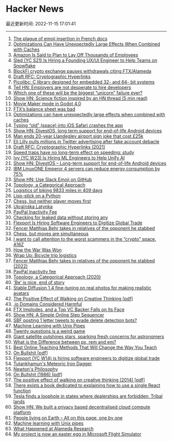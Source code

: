 # Hacker News

最近更新时间: 2022-11-15 17:01:41

--- 
1. [The plague of emoji insertion in French docs](https://bibelo.info/en/the-plague-of-emoji-in-docs/) 
2. [Optimizations Can Have Unexpectedly Large Effects When Combined with Caches](https://justinblank.com/notebooks/performanceoptimizationscanhaveunexpectedlylargeeffectswhencombinedwithcaches.html) 
3. [Amazon Is Said to Plan to Lay Off Thousands of Employees](https://www.nytimes.com/2022/11/14/technology/amazon-layoffs.html) 
4. [Sled (YC S21) Is Hiring a Founding UX/UI Engineer to Help Teams on Snowflake](https://snowsoft.notion.site/Founding-Engineer-UI-UX-remote-36927d874eae4bb48e7b03df7c2632f4) 
5. [BlockFi crypto exchange pauses withdrawals citing FTX/Alameda](https://blockfi.com/november-11-2022-blockfi-update) 
6. [Draft RFC: Cryptographic Hyperlinks](https://datatracker.ietf.org/doc/html/draft-sporny-hashlink-07) 
7. [Picolibc: C library designed for embedded 32- and 64- bit systems](https://github.com/picolibc/picolibc) 
8. [Tell HN: Employers are not desperate to hire developers](https://news.ycombinator.com/item?id=33596779) 
9. [Which one of these will be the biggest “unicorn” failure ever?](https://statmodeling.stat.columbia.edu/2022/11/14/which-one-of-these-will-be-the-biggest-unicorn-failure-ever/) 
10. [Show HN: Science fiction inspired by an HN thread (5 min read)](https://davidlaprade.github.io/your-dietbet-destroyed-the-world) 
11. [Movie Maker mode in Godot 4.0](https://godotengine.org/article/movie-maker-mode-arrives-in-godot-4) 
12. [FTX’s balance sheet was bad](https://www.bloomberg.com/opinion/articles/2022-11-14/ftx-s-balance-sheet-was-bad) 
13. [Optimizations can have unexpectedly large effects when combined with caches](https://justinblank.com/notebooks/performanceoptimizationscanhaveunexpectedlylargeeffectswhencombinedwithcaches.html) 
14. [Typing “old” (space) into iOS Safari crashes the app](https://twitter.com/matthew_d_green/status/1592209243331268608) 
15. [Show HN: DivestOS, long term support for end-of-life Android devices](https://divestos.org) 
16. [Man ends 20-year Llandegley airport sign joke that cost £25k](https://www.bbc.com/news/uk-wales-63600184) 
17. [Eli Lilly pulls millions in Twitter advertising after fake account debacle](https://endpts.com/aa/GNCCE127YE96J7TZ/?utm_medium=email&utm_campaign=1596%20-%20Eli%20Lilly%20reportedly%20halts%20Twitter%20ad%20spending%20after%20fake%20accounts%20Intellia%20touts%20new%20data%20from%20gene%20editing%20therapy%20Basic&utm_content=1596%20-%20Eli%20Lilly%20reportedly%20halts%20Twitter%20ad%20spending%20after%20fake%20accounts%20Intellia%20touts%20new%20data%20from%20gene%20editing%20therapy%20Basic+CID_0fa9b6fa9b5c73a2803c8bd50878620c&utm_source=ENDPOINTS%20emails&utm_term=Eli%20Lilly%20pulls%20millions%20in%20Twitter%20advertising%20after%20fake%20account%20debacle%20%20report) 
18. [Draft RFC: Cryptographic Hyperlinks (2021)](https://datatracker.ietf.org/doc/html/draft-sporny-hashlink-07) 
19. [Speed traps have no long-term effect on speeding: study](https://www.strongtowns.org/journal/2022/11/14/mdf2022-speed-traps-have-no-long-term-effect-on-speeding) 
20. [Ivy (YC W23) Is Hiring ML Engineers to Help Unify AI](https://www.ycombinator.com/companies/ivy/jobs) 
21. [Show HN: DivestOS – Long-term support for end-of-life Android devices](https://divestos.org) 
22. [IBM LinuxONE Emperor 4 servers can reduce energy consumption by 75%](https://www.ibm.com/uk-en/products/linuxone-emperor-4) 
23. [Show HN: Use Slack Emoji on GitHub](https://single-emoji.vercel.app) 
24. [Topology, a Categorical Approach](https://topology.mitpress.mit.edu/) 
25. [Logistics of biking 9833 miles in 409 days](https://www.peterispedaling.com/blog/wrap-up-trip-logistics) 
26. [Lisp-stick on a Python](https://docs.hylang.org/en/stable/tutorial.html) 
27. [Chess, but neither player moves first](https://chess2.fun) 
28. [Ukraïnśka Latynka](https://github.com/paiv/latynka) 
29. [PayPal Inactivity Fee](https://www.paypal.com/re/smarthelp/article/what-is-the-inactivity-fee-(eu-countries)-faq4427) 
30. [Сhecking for leaked data without storing any](https://medispank.com/blog.html) 
31. [Flexport Is Hiring Software Engineers to Digitize Global Trade](https://flexport.com/careers) 
32. [Fencer Matthias Behr takes in relatives of the opponent he stabbed](https://www.archysport.com/2022/05/fencer-matthias-behr-takes-in-relatives-of-the-opponent-he-stabbed/) 
33. [Chess, but moves are simultaneous](https://chess2.fun) 
34. [I want to call attention to the worst scammers in the “crypto” space, A16Z](https://twitter.com/coryklippsten/status/1592242420137148416) 
35. [How the War Was Won](https://cepr.org/voxeu/columns/how-war-was-won) 
36. [Wrap Up: Bicycle trip logistics](https://www.peterispedaling.com/blog/wrap-up-trip-logistics) 
37. [Fencer Matthias Behr takes in relatives of the opponent he stabbed (2022)](https://www.archysport.com/2022/05/fencer-matthias-behr-takes-in-relatives-of-the-opponent-he-stabbed/) 
38. [PayPal inactivity fee](https://www.paypal.com/re/smarthelp/article/what-is-the-inactivity-fee-(eu-countries)-faq4427) 
39. [Topology, a Categorical Approach (2020)](https://topology.mitpress.mit.edu/) 
40. ['Be' is nice, end of story](https://www.abortretry.fail/p/be-is-nice-end-of-story) 
41. [Stable Diffusion 1.4 fine-tuning on real photos for making realistic avatars](https://portret.ai/) 
42. [The Positive Effect of Walking on Creative Thinking [pdf]](https://www.apa.org/pubs/journals/releases/xlm-a0036577.pdf) 
43. [.io Domains Considered Harmful](https://j3s.sh/thought/.io-domains-considered-harmful.html) 
44. [FTX Implodes, and a Top VC Backer Falls on Its Face](https://www.bloomberg.com/news/newsletters/2022-11-14/sequoia-ftx-profile-of-sam-bankman-fried-sbf-was-a-face-plant) 
45. [Show HN: A Simple Online Step Sequencer](https://muted.io/sequencer/) 
46. [SBF posting 1 letter tweets to evade delete detection bots?](https://twitter.com/ercwl/status/1592334689335144448) 
47. [Machine Learning with Unix Pipes](https://jott.live/markdown/ml_pipes) 
48. [Twenty questions is a weird game](https://aaronson.org/blog/twenty-questions) 
49. [Giant satellite outshines stars, sparking fresh concerns for astronomers](https://www.science.org/content/article/giant-satellite-outshines-stars-sparking-fresh-concerns-astronomers) 
50. [What is the Difference between px, rem and em?](https://carlmultimedia.com/px-vs-rem-vs-em/) 
51. [Best Online Teaching Methods That Will Change the Way You Teach](https://www.teachfloor.com/blog/best-online-teaching-methods) 
52. [On Bullshit [pdf]](http://www2.csudh.edu/ccauthen/576f12/frankfurt__harry_-_on_bullshit.pdf) 
53. [Flexport (YC W14) is hiring software engineers to digitize global trade](https://flexport.com/careers) 
54. [Tutankhamun's Meteoric Iron Dagger](https://en.wikipedia.org/wiki/Tutankhamun%27s_meteoric_iron_dagger) 
55. [Newton's Philosophy](https://plato.stanford.edu/entries/newton-philosophy/) 
56. [On Bullshit (1986) [pdf]](http://www2.csudh.edu/ccauthen/576f12/frankfurt__harry_-_on_bullshit.pdf) 
57. [The positive effect of walking on creative thinking (2014) [pdf]](https://www.apa.org/pubs/journals/releases/xlm-a0036577.pdf) 
58. [There exists a book dedicated to explaining how to use a single React function](https://twitter.com/tomaka17/status/1377302768713629704) 
59. [Tesla finds a loophole in states where dealerships are forbidden: Tribal lands](https://www.kbb.com/car-news/tesla-finds-a-workaround-for-state-laws-dealerships-on-tribal-lands/) 
60. [Show HN: We built a privacy based decentralised cloud compute platform](https://tcore.io/) 
61. [People living on Earth – All on this page, one by one](https://www.worldometers.info/watch/world-population/) 
62. [Machine learning with Unix pipes](https://jott.live/markdown/ml_pipes) 
63. [What Happened at Alameda Research](https://milkyeggs.com/?p=175) 
64. [My project is now an easter egg in Microsoft Flight Simulator](https://github.com/s-macke/FSHistory) 
